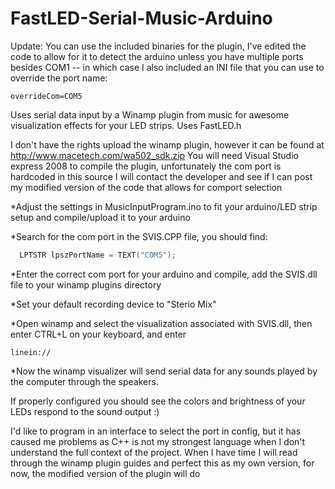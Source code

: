# FastLED-Serial-Music-Arduino


Update: You can use the included binaries for the plugin, I've edited the code to allow for it to detect the arduino unless you have multiple ports besides COM1 -- in which case I also included an INI file that you can use to override the port name:

```
overrideCom=COM5
```


Uses serial data input by a Winamp plugin from music for awesome visualization effects for your LED strips. Uses FastLED.h 


I don't have the rights upload the winamp plugin, however it can be found at http://www.macetech.com/wa502_sdk.zip
You will need Visual Studio express 2008 to compile the plugin, unfortunately the com port is hardcoded in this source
I will contact the developer and see if I can post my modified version of the code that allows for comport selection

*Adjust the settings in MusicInputProgram.ino to fit your arduino/LED strip setup and compile/upload it to your arduino

*Search for the com port in the SVIS.CPP file, you should find:
```cpp
  LPTSTR lpszPortName = TEXT("COM5");
```
*Enter the correct com port for your arduino and compile, add the SVIS.dll file to your winamp plugins directory

*Set your default recording device to "Sterio Mix"

*Open winamp and select the visualization associated with SVIS.dll, then enter CTRL+L on your keyboard, and enter 
```
linein://
```
*Now the winamp visualizer will send serial data for any sounds played by the computer through the speakers.

If properly configured you should see the colors and brightness of your LEDs respond to the sound output :)


I'd like to program in an interface to select the port in config, but it has caused me problems as C++ is not my strongest language when I don't understand the full context of the project. When I have time I will read through the winamp plugin guides and perfect this as my own version, for now, the modified version of the plugin will do
